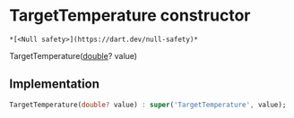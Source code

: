 


# TargetTemperature constructor




    *[<Null safety>](https://dart.dev/null-safety)*



TargetTemperature([double](https://api.flutter.dev/flutter/dart-core/double-class.html)? value)





## Implementation

```dart
TargetTemperature(double? value) : super('TargetTemperature', value);
```







